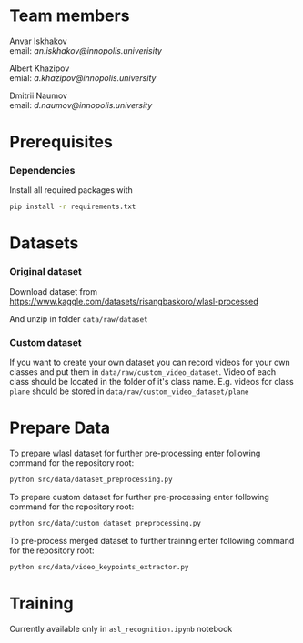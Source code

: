 # Team members
Anvar Iskhakov \
email: _an.iskhakov@innopolis.univerisity_

Albert Khazipov \
emial: _a.khazipov@innopolis.university_ 

Dmitrii Naumov \
email: _d.naumov@innopolis.university_

# Prerequisites

### Dependencies
Install all required packages with
```bash
pip install -r requirements.txt
```

# Datasets
### Original dataset
Download dataset from
https://www.kaggle.com/datasets/risangbaskoro/wlasl-processed 

And unzip in folder `data/raw/dataset`

### Custom dataset
If you want to create your own dataset you can record videos for your own classes and put them in `data/raw/custom_video_dataset`. Video of each class should be located in the folder of it's class name. E.g. videos for class `plane` should be stored in `data/raw/custom_video_dataset/plane`

# Prepare Data
To prepare wlasl dataset for further pre-processing enter following command for the repository root:
```bash
python src/data/dataset_preprocessing.py 
```
To prepare custom dataset for further pre-processing enter following command for the repository root:
```bash
python src/data/custom_dataset_preprocessing.py 
```
To pre-process merged dataset to further training enter following command for the repository root:
```bash
python src/data/video_keypoints_extractor.py 
```

# Training
Currently available only in `asl_recognition.ipynb` notebook